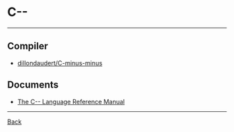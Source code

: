 # C--

---

## Compiler

- [dillondaudert/C-minus-minus](https://github.com/dillondaudert/C-minus-minus)

## Documents

- [The C-- Language Reference Manual](https://www.microsoft.com/en-us/research/wp-content/uploads/1998/01/pal-manual.pdf)

---

[Back](./readme.md)
